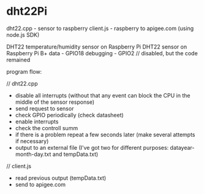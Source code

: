 # dht22Pi
dht22.cpp - sensor to raspberry
client.js - raspberry to apigee.com (using node.js SDK)

DHT22 temperature/humidity sensor on Raspberry Pi
DHT22 sensor on Raspberry Pi B+
data - GPIO18
debugging - GPIO2 // disabled, but the code remained

program flow:

// dht22.cpp
- disable all interrupts (without that any event can block the CPU in the middle of the sensor response)
- send request to sensor
- check GPIO periodically (check datasheet)
- enable interrupts
- check the controll summ
- if there is a problem repeat a few seconds later (make several attempts if necessary)
- output to an external file (I've got two for different purposes: datayear-month-day.txt and tempData.txt)

// client.js
- read previous output (tempData.txt)
- send to apigee.com
